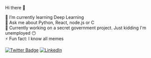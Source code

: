 Hi there 👋

🌱    I’m currently learning Deep Learning  
💬    Ask me about Python, React, node.js or C  
💼    Currently working on a secret government project. Just kidding I'm unemployed 😶  
⚡    Fun fact: I know all memes  

[![Twitter Badge](https://img.shields.io/twitter/follow/whoanuragverma?label=%40whoanuragverma&logo=twitter&style=flat-square)](https://twitter.com/whoanuragverma)
[![LinkedIn](https://img.shields.io/twitter/url?color=555555&label=Anurag%20Verma&logo=linkedin&style=flat-square&url=https%3A%2F%2Flinkedin.com%2Fwhoanuragverma)](https://linkedin.com/whoanuragverma)

